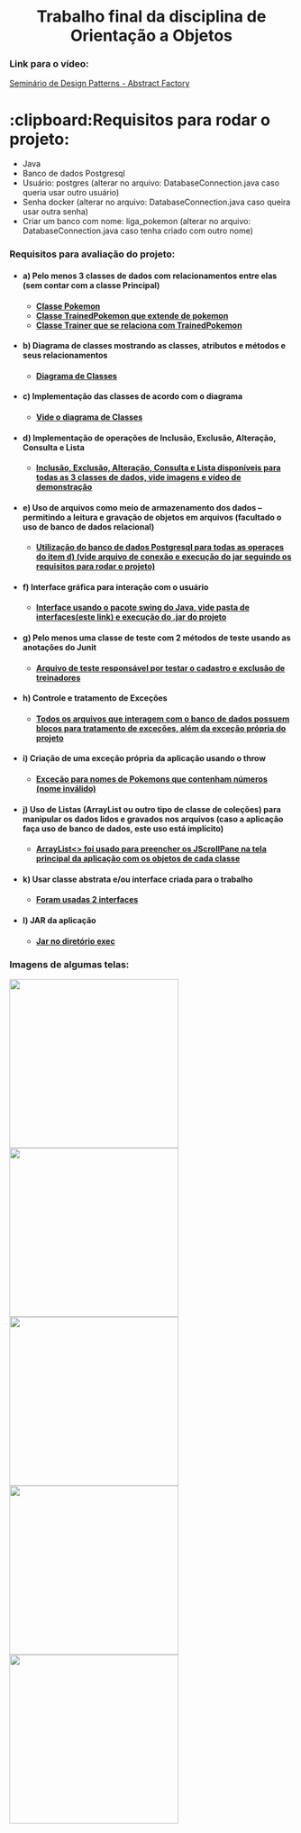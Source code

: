 <h1 align="center">
    Trabalho final da disciplina de Orientação a Objetos
</h1>

<h3> Link para o vídeo: </h3> <a href="https://youtu.be/l5kz16Y_2o0">Seminário de Design Patterns - Abstract Factory</a>
<h1>
  :clipboard:Requisitos para rodar o projeto:
</h1>
<ul>
<li>Java</li>
<li>Banco de dados Postgresql</li>
<li>Usuário: postgres (alterar no arquivo: DatabaseConnection.java caso queria usar outro usuário)</li>
<li>Senha docker (alterar no arquivo: DatabaseConnection.java caso queira usar outra senha)</li>
<li>Criar um banco com nome: liga_pokemon (alterar no arquivo: DatabaseConnection.java caso tenha criado com outro nome)</li>
</ul>


<h3>Requisitos para avaliação do projeto:</h3>
<ul>
<li> <h4>a) Pelo menos 3 classes de dados com relacionamentos entre elas (sem contar com a classe Principal) <h4>
    <ul>
      <li><a href="src/Entities/Pokemon.java">Classe Pokemon</a></li>
      <li><a href="src/Entities/TrainedPokemon.java">Classe TrainedPokemon que extende de pokemon</a></li>
      <li><a href="src/Entities/Trainer.java">Classe Trainer que se relaciona com TrainedPokemon</a></li>
    </ul>
</li>
<li> 
  <h4>b) Diagrama de classes mostrando as classes, atributos e métodos e seus relacionamentos <h4>
  <ul>
      <li><a href="docs">Diagrama de Classes</a></li>
    </ul>
</li>
<li> 
  <h4>c) Implementação das classes de acordo com o diagrama<h4>
    <ul>
      <li><a href="docs">Vide o diagrama de Classes</a></li>
    </ul>
</li>
<li> 
  <h4>d) Implementação de operações de Inclusão, Exclusão, Alteração, Consulta e Lista<h4>
    <ul>
      <li><a href="exec">Inclusão, Exclusão, Alteração, Consulta e Lista disponíveis para todas as 3 classes de dados, vide imagens e vídeo de demonstração</a></li>
    </ul>
</li>
<li> 
  <h4>e) Uso de arquivos como meio de armazenamento dos dados – permitindo a leitura e gravação de objetos em arquivos (facultado o uso de banco de dados relacional)<h4>
    <ul>
      <li><a href="src/Database">Utilização do banco de dados Postgresql para todas as operaçes do item d) (vide arquivo de conexão e execução do jar seguindo os requisitos para rodar o projeto)</a></li>
    </ul>
</li>
<li> 
  <h4>f) Interface gráfica para interação com o usuário<h4>
    <ul>
      <li><a href="src/GraphicInterface">Interface usando o pacote swing do Java, vide pasta de interfaces(este link) e execução do .jar do projeto</a></li>
    </ul>
</li>
<li> 
  <h4>g) Pelo menos uma classe de teste com 2 métodos de teste usando as anotações do Junit<h4>
    <ul>
      <li><a href="src/tests">Arquivo de teste responsável por testar o cadastro e exclusão de treinadores</a></li>
    </ul>
</li>
<li> 
  <h4>h) Controle e tratamento de Exceções<h4>
    <ul>
      <li><a href="src/">Todos os arquivos que interagem com o banco de dados possuem blocos para tratamento de exceções, além da exceção própria do projeto</a></li>
    </ul>
</li>
<li> 
  <h4>i)  Criação de uma exceção própria da aplicação usando o throw<h4>
    <ul>
      <li><a href="src/Exceptions">Exceção para nomes de Pokemons que contenham números (nome inválido)</a></li>
    </ul>
</li>
<li> 
  <h4>j)  Uso de Listas (ArrayList ou outro tipo de classe de coleções) para manipular os dados lidos e gravados nos arquivos (caso a aplicação faça uso de banco de dados, este uso está implícito)<h4>
    <ul>
      <li><a href="src/">ArrayList<> foi usado para preencher os JScrollPane na tela principal da aplicação com os objetos de cada classe</a></li>
    </ul>
</li>
<li> 
  <h4>k) Usar classe abstrata e/ou interface criada para o trabalho<h4>
    <ul>
      <li><a href="src/Interfaces">Foram usadas 2 interfaces</a></li>
    </ul>
</li>
<li> 
  <h4>l)  JAR da aplicação<h4>
    <ul>
      <li><a href="exec">Jar no diretório exec</a></li>
    </ul>
</li>
</ul>
   <h3>Imagens de algumas telas:</h3>
    <img src="img/tela_principal.png" height="300px"/>    
    <img src="img/adicionar_pokemon.png" height="300px"/>
    <img src="img/visualizar_pokemon.png" height="300px"/>
    <img src="img/visualizar_treinador.png" height="300px"/>
    <img src="img/visualizar_pokemons_treinador.png" height="300px"/>

